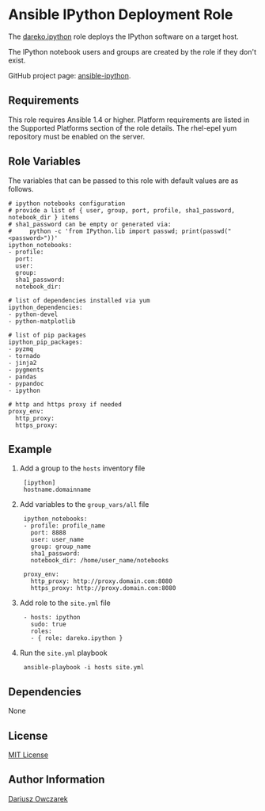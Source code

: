 Ansible IPython Deployment Role
===============================

The [dareko.ipython](https://galaxy.ansibleworks.com/list#/roles/250) role deploys the IPython software on a target host.

The IPython notebook users and groups are created by the role if they don't exist.

GitHub project page: [ansible-ipython](https://github.com/dareko/ansible-ipython).

Requirements
------------

This role requires Ansible 1.4 or higher.
Platform requirements are listed in the Supported Platforms section of the role details.
The rhel-epel yum repository must be enabled on the server.

Role Variables
--------------

The variables that can be passed to this role with default values are as follows.

    # ipython notebooks configuration
    # provide a list of { user, group, port, profile, sha1_password, notebook_dir } items
    # sha1_password can be empty or generated via:
    #     python -c 'from IPython.lib import passwd; print(passwd("<password>"))'
    ipython_notebooks:
    - profile:
      port:
      user:
      group:      
      sha1_password:
      notebook_dir:
    
    # list of dependencies installed via yum
    ipython_dependencies:
    - python-devel
    - python-matplotlib
    
    # list of pip packages
    ipython_pip_packages:
    - pyzmq
    - tornado
    - jinja2
    - pygments
    - pandas
    - pypandoc
    - ipython
    
    # http and https proxy if needed
    proxy_env:
      http_proxy:
      https_proxy:

Example
-------

1. Add a group to the `hosts` inventory file

        [ipython]
        hostname.domainname

2. Add variables to the `group_vars/all` file

        ipython_notebooks:
        - profile: profile_name
          port: 8888
          user: user_name
          group: group_name
          sha1_password:
          notebook_dir: /home/user_name/notebooks
        
        proxy_env:
          http_proxy: http://proxy.domain.com:8080
          https_proxy: http://proxy.domain.com:8080

3. Add role to the `site.yml` file

        - hosts: ipython
          sudo: true
          roles:
          - { role: dareko.ipython }

4. Run the `site.yml` playbook

        ansible-playbook -i hosts site.yml

Dependencies
------------

None

License
-------

[MIT License](http://choosealicense.com/licenses/mit/)

Author Information
------------------

[Dariusz Owczarek](https://galaxy.ansibleworks.com/list#/users/1102)
